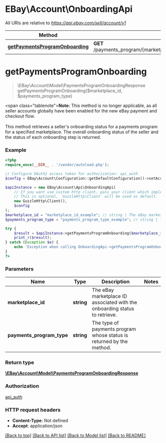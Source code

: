 # EBay\Account\OnboardingApi

All URIs are relative to *https://api.ebay.com/sell/account/v1*

Method | HTTP request | Description
------------- | ------------- | -------------
[**getPaymentsProgramOnboarding**](OnboardingApi.md#getpaymentsprogramonboarding) | **GET** /payments_program/{marketplace_id}/{payments_program_type}/onboarding | 

# **getPaymentsProgramOnboarding**
> \EBay\Account\Model\PaymentsProgramOnboardingResponse getPaymentsProgramOnboarding($marketplace_id, $payments_program_type)



<span class=\"tablenote\"><b>Note:</b> This method is no longer applicable, as all seller accounts globally have been enabled for the new eBay payment and checkout flow.</span><br/><br/>This method retrieves a seller's onboarding status for a payments program for a specified marketplace. The overall onboarding status of the seller and the status of each onboarding step is returned.

### Example
```php
<?php
require_once(__DIR__ . '/vendor/autoload.php');

// Configure OAuth2 access token for authorization: api_auth
$config = EBay\Account\Configuration::getDefaultConfiguration()->setAccessToken('YOUR_ACCESS_TOKEN');

$apiInstance = new EBay\Account\Api\OnboardingApi(
    // If you want use custom http client, pass your client which implements `GuzzleHttp\ClientInterface`.
    // This is optional, `GuzzleHttp\Client` will be used as default.
    new GuzzleHttp\Client(),
    $config
);
$marketplace_id = "marketplace_id_example"; // string | The eBay marketplace ID associated with the onboarding status to retrieve.
$payments_program_type = "payments_program_type_example"; // string | The type of payments program whose status is returned by the method.

try {
    $result = $apiInstance->getPaymentsProgramOnboarding($marketplace_id, $payments_program_type);
    print_r($result);
} catch (Exception $e) {
    echo 'Exception when calling OnboardingApi->getPaymentsProgramOnboarding: ', $e->getMessage(), PHP_EOL;
}
?>
```

### Parameters

Name | Type | Description  | Notes
------------- | ------------- | ------------- | -------------
 **marketplace_id** | **string**| The eBay marketplace ID associated with the onboarding status to retrieve. |
 **payments_program_type** | **string**| The type of payments program whose status is returned by the method. |

### Return type

[**\EBay\Account\Model\PaymentsProgramOnboardingResponse**](../Model/PaymentsProgramOnboardingResponse.md)

### Authorization

[api_auth](../../README.md#api_auth)

### HTTP request headers

 - **Content-Type**: Not defined
 - **Accept**: application/json

[[Back to top]](#) [[Back to API list]](../../README.md#documentation-for-api-endpoints) [[Back to Model list]](../../README.md#documentation-for-models) [[Back to README]](../../README.md)

